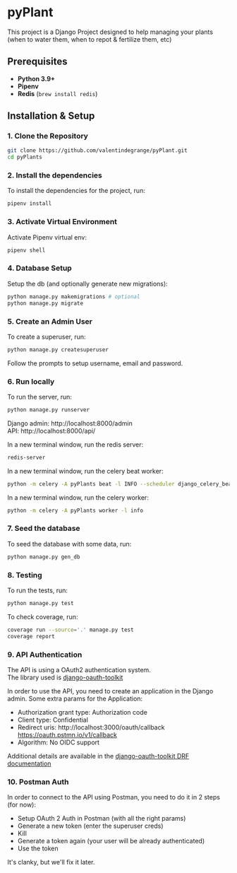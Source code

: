 # pyPlant
This project is a Django Project designed to help managing your plants (when to water them, when to repot & fertilize them, etc)
## Prerequisites
- **Python 3.9+**
- **Pipenv**
- **Redis** (`brew install redis`)
## Installation & Setup
### 1. Clone the Repository
```bash
git clone https://github.com/valentindegrange/pyPlant.git
cd pyPlants
```
### 2. Install the dependencies
To install the dependencies for the project, run:
```bash
pipenv install
```
### 3. Activate Virtual Environment
Activate Pipenv virtual env:
```bash
pipenv shell
```
### 4. Database Setup
Setup the db (and optionally generate new migrations):
```bash
python manage.py makemigrations # optional
python manage.py migrate
```
### 5. Create an Admin User
To create a superuser, run:
```bash
python manage.py createsuperuser
```
Follow the prompts to setup username, email and password.
### 6. Run locally
To run the server, run:
```bash
python manage.py runserver
```
  
Django admin: http://localhost:8000/admin  
API: http://localhost:8000/api/  

In a new terminal window, run the redis server:
```bash
redis-server
```
In a new terminal window, run the celery beat worker:
```bash
python -m celery -A pyPlants beat -l INFO --scheduler django_celery_beat.schedulers:DatabaseScheduler
```
In a new terminal window, run the celery worker:
```bash
python -m celery -A pyPlants worker -l info
```
### 7. Seed the database
To seed the database with some data, run:
```bash
python manage.py gen_db
```
### 8. Testing
To run the tests, run:
```bash
python manage.py test
```
To check coverage, run:
```bash
coverage run --source='.' manage.py test
coverage report
```
### 9. API Authentication
The API is using a OAuth2 authentication system.  
The library used is [django-oauth-toolkit](https://django-oauth-toolkit.readthedocs.io/en/latest/index.html)

In order to use the API, you need to create an application in the Django admin. Some extra params for the Application:
- Authorization grant type: Authorization code
- Client type: Confidential
- Redirect uris: http://localhost:3000/oauth/callback https://oauth.pstmn.io/v1/callback
- Algorithm: No OIDC support  

Additional details are available in the [django-oauth-toolkit DRF documentation](https://django-oauth-toolkit.readthedocs.io/en/latest/rest-framework/getting_started.html)  
### 10. Postman Auth
In order to connect to the API using Postman, you need to do it in 2 steps (for now):
- Setup OAuth 2 Auth in Postman (with all the right params)
- Generate a new token (enter the superuser creds)
- Kill
- Generate a token again (your user will be already authenticated)
- Use the token

It's clanky, but we'll fix it later.
